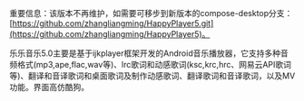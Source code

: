 重要信息：该版本不再维护，如需要可移步到新版本的compose-desktop分支：[https://github.com/zhangliangming/HappyPlayer5.git](https://github.com/zhangliangming/HappyPlayer5)。

乐乐音乐5.0主要是基于ijkplayer框架开发的Android音乐播放器，它支持多种音频格式(mp3,ape,flac,wav等)、lrc歌词和动感歌词(ksc,krc,hrc、网易云API歌词等)、翻译和音译歌词和桌面歌词及制作动感歌词、翻译歌词和音译歌词，以及MV功能。界面高仿酷狗。


